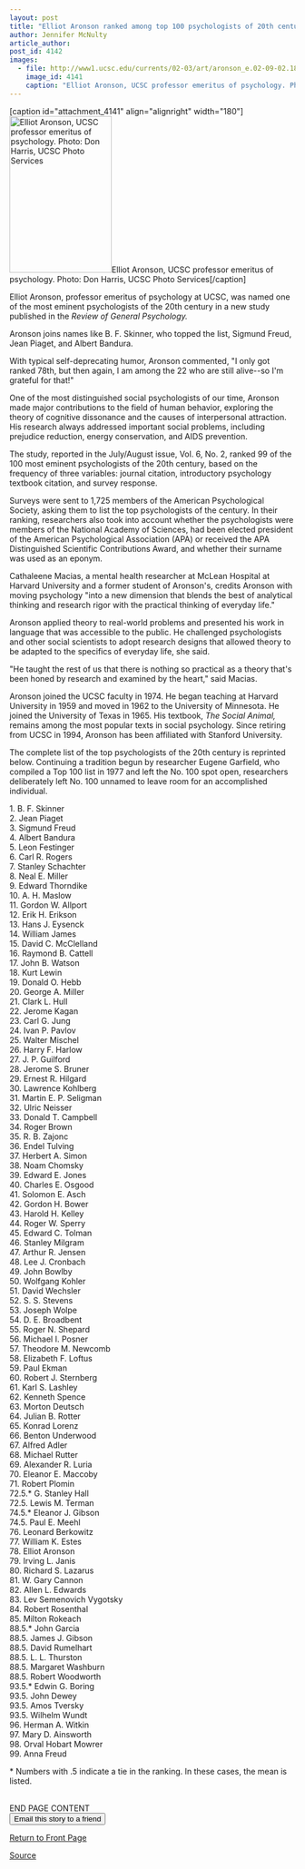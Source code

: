 ```yaml
---
layout: post
title: "Elliot Aronson ranked among top 100 psychologists of 20th century"
author: Jennifer McNulty
article_author: 
post_id: 4142
images:
  - file: http://www1.ucsc.edu/currents/02-03/art/aronson_e.02-09-02.180.jpg
    image_id: 4141
    caption: "Elliot Aronson, UCSC professor emeritus of psychology. Photo: Don Harris, UCSC Photo Services"
---
```


[caption id="attachment_4141" align="alignright" width="180"]<a href="http://dev-ucsc-news.pantheonsite.io/wp-content/uploads/2002/09/aronson_e.02-09-02.180.jpg"><img class="size-full wp-image-4141" src="http://dev-ucsc-news.pantheonsite.io/wp-content/uploads/2002/09/aronson_e.02-09-02.180.jpg" alt="Elliot Aronson, UCSC professor emeritus of psychology. Photo: Don Harris, UCSC Photo Services" width="180" height="276" /></a>Elliot Aronson, UCSC professor emeritus of psychology. Photo: Don Harris, UCSC Photo Services[/caption]
<p>
  Elliot Aronson, professor emeritus of psychology at UCSC, was named one of the most eminent psychologists of the 20th century in a new study published in the <i>Review of General Psychology.</i>
</p>
<p>
  Aronson joins names like B. F. Skinner, who topped the list, Sigmund Freud, Jean Piaget, and Albert Bandura.<br>
</p>
<p>
  With typical self-deprecating humor, Aronson commented, "I only got ranked 78th, but then again, I am among the 22 who are still alive--so I'm grateful for that!"<br>
</p>
<p>
  One of the most distinguished social psychologists of our time, Aronson made major contributions to the field of human behavior, exploring the theory of cognitive dissonance and the causes of interpersonal attraction. His research always addressed important social problems, including prejudice reduction, energy conservation, and AIDS prevention.
</p>
<p>
  The study, reported in the July/August issue, Vol. 6, No. 2, ranked 99 of the 100 most eminent psychologists of the 20th century, based on the frequency of three variables: journal citation, introductory psychology textbook citation, and survey response.
</p>
<p>
  Surveys were sent to 1,725 members of the American Psychological Society, asking them to list the top psychologists of the century. In their ranking, researchers also took into account whether the psychologists were members of the National Academy of Sciences, had been elected president of the American Psychological Association (APA) or received the APA Distinguished Scientific Contributions Award, and whether their surname was used as an eponym.
</p>
<p>
  Cathaleene Macias, a mental health researcher at McLean Hospital at Harvard University and a former student of Aronson's, credits Aronson with moving psychology "into a new dimension that blends the best of analytical thinking and research rigor with the practical thinking of everyday life."<br>
</p>
<p>
  Aronson applied theory to real-world problems and presented his work in language that was accessible to the public. He challenged psychologists and other social scientists to adopt research designs that allowed theory to be adapted to the specifics of everyday life, she said.<br>
</p>
<p>
  "He taught the rest of us that there is nothing so practical as a theory that's been honed by research and examined by the heart," said Macias.<br>
</p>
<p>
  Aronson joined the UCSC faculty in 1974. He began teaching at Harvard University in 1959 and moved in 1962 to the University of Minnesota. He joined the University of Texas in 1965. His textbook, <i>The Social Animal,</i> remains among the most popular texts in social psychology. Since retiring from UCSC in 1994, Aronson has been affiliated with Stanford University.<br>
</p>
<p>
  The complete list of the top psychologists of the 20th century is reprinted below. Continuing a tradition begun by researcher Eugene Garfield, who compiled a Top 100 list in 1977 and left the No. 100 spot open, researchers deliberately left No. 100 unnamed to leave room for an accomplished individual.
</p>
<p>
  1. B. F. Skinner<br>
  2. Jean Piaget<br>
  3. Sigmund Freud<br>
  4. Albert Bandura<br>
  5. Leon Festinger<br>
  6. Carl R. Rogers<br>
  7. Stanley Schachter<br>
  8. Neal E. Miller<br>
  9. Edward Thorndike<br>
  10. A. H. Maslow<br>
  11. Gordon W. Allport<br>
  12. Erik H. Erikson<br>
  13. Hans J. Eysenck<br>
  14. William James<br>
  15. David C. McClelland<br>
  16. Raymond B. Cattell<br>
  17. John B. Watson<br>
  18. Kurt Lewin<br>
  19. Donald O. Hebb<br>
  20. George A. Miller<br>
  21. Clark L. Hull<br>
  22. Jerome Kagan<br>
  23. Carl G. Jung<br>
  24. Ivan P. Pavlov<br>
  25. Walter Mischel<br>
  26. Harry F. Harlow<br>
  27. J. P. Guilford<br>
  28. Jerome S. Bruner<br>
  29. Ernest R. Hilgard<br>
  30. Lawrence Kohlberg<br>
  31. Martin E. P. Seligman<br>
  32. Ulric Neisser<br>
  33. Donald T. Campbell<br>
  34. Roger Brown<br>
  35. R. B. Zajonc<br>
  36. Endel Tulving<br>
  37. Herbert A. Simon<br>
  38. Noam Chomsky<br>
  39. Edward E. Jones<br>
  40. Charles E. Osgood<br>
  41. Solomon E. Asch<br>
  42. Gordon H. Bower<br>
  43. Harold H. Kelley<br>
  44. Roger W. Sperry<br>
  45. Edward C. Tolman<br>
  46. Stanley Milgram<br>
  47. Arthur R. Jensen<br>
  48. Lee J. Cronbach<br>
  49. John Bowlby<br>
  50. Wolfgang Kohler<br>
  51. David Wechsler<br>
  52. S. S. Stevens<br>
  53. Joseph Wolpe<br>
  54. D. E. Broadbent<br>
  55. Roger N. Shepard<br>
  56. Michael I. Posner<br>
  57. Theodore M. Newcomb<br>
  58. Elizabeth F. Loftus<br>
  59. Paul Ekman<br>
  60. Robert J. Sternberg<br>
  61. Karl S. Lashley<br>
  62. Kenneth Spence<br>
  63. Morton Deutsch<br>
  64. Julian B. Rotter<br>
  65. Konrad Lorenz<br>
  66. Benton Underwood<br>
  67. Alfred Adler<br>
  68. Michael Rutter<br>
  69. Alexander R. Luria<br>
  70. Eleanor E. Maccoby<br>
  71. Robert Plomin<br>
  72.5.* G. Stanley Hall<br>
  72.5. Lewis M. Terman<br>
  74.5.* Eleanor J. Gibson<br>
  74.5. Paul E. Meehl<br>
  76. Leonard Berkowitz<br>
  77. William K. Estes<br>
  78. Elliot Aronson<br>
  79. Irving L. Janis<br>
  80. Richard S. Lazarus<br>
  81. W. Gary Cannon<br>
  82. Allen L. Edwards<br>
  83. Lev Semenovich Vygotsky<br>
  84. Robert Rosenthal<br>
  85. Milton Rokeach<br>
  88.5.* John Garcia<br>
  88.5. James J. Gibson<br>
  88.5. David Rumelhart<br>
  88.5. L. L. Thurston<br>
  88.5. Margaret Washburn<br>
  88.5. Robert Woodworth<br>
  93.5.* Edwin G. Boring<br>
  93.5. John Dewey<br>
  93.5. Amos Tversky<br>
  93.5. Wilhelm Wundt<br>
  96. Herman A. Witkin<br>
  97. Mary D. Ainsworth<br>
  98. Orval Hobart Mowrer<br>
  99. Anna Freud<br>
</p>
<p>
  * Numbers with .5 indicate a tie in the ranking. In these cases, the mean is listed.<br>
</p>
<p>
  <br>
  END PAGE CONTENT<br>
  <input name="t1" size="-1" type="hidden"> <input name="SUBMIT" type="submit" value="Email this story to a friend">
</p>
<p>
  <a href="http://currents.ucsc.edu/">Return to Front Page</a>
</p>
<p><a href="http://www1.ucsc.edu/currents/02-03/09-02/aronson.html" title="Permalink to aronson">Source</a></p>

